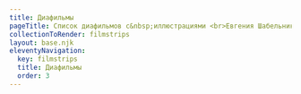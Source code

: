 ```yaml
---
title: Диафильмы
pageTitle: Список диафильмов с&nbsp;иллюстрациями <br>Евгения Шабельника
collectionToRender: filmstrips
layout: base.njk
eleventyNavigation:
  key: filmstrips
  title: Диафильмы
  order: 3
---
```

